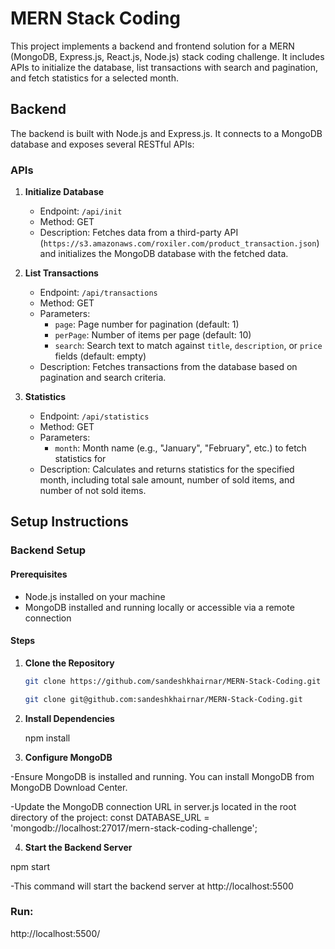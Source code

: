 # MERN Stack Coding
This project implements a backend and frontend solution for a MERN (MongoDB, Express.js, React.js, Node.js) stack coding challenge. It includes APIs to initialize the database, list transactions with search and pagination, and fetch statistics for a selected month.

## Backend

The backend is built with Node.js and Express.js. It connects to a MongoDB database and exposes several RESTful APIs:

### APIs

1. **Initialize Database**
   - Endpoint: `/api/init`
   - Method: GET
   - Description: Fetches data from a third-party API (`https://s3.amazonaws.com/roxiler.com/product_transaction.json`) and initializes the MongoDB database with the fetched data.

2. **List Transactions**
   - Endpoint: `/api/transactions`
   - Method: GET
   - Parameters:
     - `page`: Page number for pagination (default: 1)
     - `perPage`: Number of items per page (default: 10)
     - `search`: Search text to match against `title`, `description`, or `price` fields (default: empty)
   - Description: Fetches transactions from the database based on pagination and search criteria.

3. **Statistics**
   - Endpoint: `/api/statistics`
   - Method: GET
   - Parameters:
     - `month`: Month name (e.g., "January", "February", etc.) to fetch statistics for
   - Description: Calculates and returns statistics for the specified month, including total sale amount, number of sold items, and number of not sold items.
  


## Setup Instructions

### Backend Setup

#### Prerequisites

- Node.js installed on your machine
- MongoDB installed and running locally or accessible via a remote connection

#### Steps

1. **Clone the Repository**

   ```bash
   git clone https://github.com/sandeshkhairnar/MERN-Stack-Coding.git

   git clone git@github.com:sandeshkhairnar/MERN-Stack-Coding.git

2. **Install Dependencies**
   
   npm install

3. **Configure MongoDB**

-Ensure MongoDB is installed and running. You can install MongoDB from MongoDB Download Center.

-Update the MongoDB connection URL in server.js located in the root directory of the project:
 const DATABASE_URL = 'mongodb://localhost:27017/mern-stack-coding-challenge';

4. **Start the Backend Server**
   
 npm start

-This command will start the backend server at http://localhost:5500



### Run:
http://localhost:5500/
